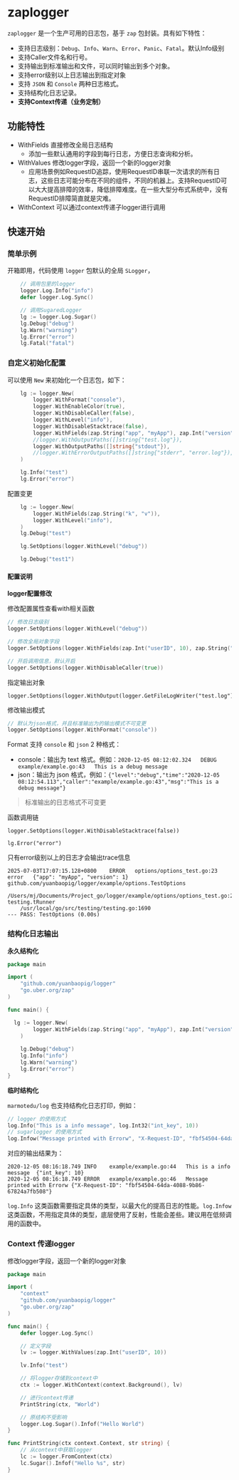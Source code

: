 # zaplogger

`zaplogger` 是一个生产可用的日志包，基于 `zap` 包封装。具有如下特性：

- 支持日志级别：`Debug`、`Info`、`Warn`、`Error`、`Panic`、`Fatal`。默认Info级别
- 支持Caller文件名和行号。
- 支持输出到标准输出和文件，可以同时输出到多个对象。
- 支持error级别以上日志输出到指定对象
- 支持 `JSON` 和 `Console` 两种日志格式。
- 支持结构化日志记录。
- **支持Context传递（业务定制）**



## 功能特性

- WithFields 直接修改全局日志结构
  - 添加一些默认通用的字段到每行日志，方便日志查询和分析。
- WithValues 修改logger字段，返回一个新的logger对象
  - 应用场景例如RequestID追踪，使用RequestID串联一次请求的所有日志，这些日志可能分布在不同的组件，不同的机器上。支持RequestID可以大大提高排障的效率，降低排障难度。在一些大型分布式系统中，没有RequestID排障简直就是灾难。
- WithContext 可以通过context传递子logger进行调用



## 快速开始

### 简单示例

开箱即用，代码使用 `logger` 包默认的全局 `SLogger`，

```go
	// 调用包里的logger
	logger.Log.Info("info")
	defer logger.Log.Sync()

	// 调用SugaredLogger
	lg := logger.Log.Sugar()
	lg.Debug("debug")
	lg.Warn("warning")
	lg.Error("error")
	lg.Fatal("fatal")
```



### 自定义初始化配置

可以使用 `New` 来初始化一个日志包，如下：

```go
	lg := logger.New(
		logger.WithFormat("console"),                                         // 日志格式
		logger.WithEnableColor(true),                                         // 是否显示日志级别颜色，只有在console下才支持
		logger.WithDisableCaller(false),                                      // 是否关闭调用信息，默认为false
		logger.WithLevel("info"),                                             // 日志级别
		logger.WithDisableStacktrace(false),                                  // 是否关闭Stacktrace，默认false
		logger.WithFields(zap.String("app", "myApp"), zap.Int("version", 1)), // 日志结构化
		//logger.WithOutputPaths([]string{"test.log"}),
		logger.WithOutputPaths([]string{"stdout"}),
		//logger.WithErrorOutputPaths([]string{"stderr", "error.log"}), // 如果使用同时使用stdout和stderr，并且没有屏蔽stdout的情况下会导致error信息输出两次
	)

	lg.Info("test")
	lg.Error("error")
```



配置变更

```go
	lg := logger.New(
		logger.WithFields(zap.String("k", "v")),
		logger.WithLevel("info"),
	)
	lg.Debug("test")

	lg.SetOptions(logger.WithLevel("debug"))

	lg.Debug("test1")
```



#### 配置说明

**logger配置修改**

修改配置属性查看with相关函数

```go
// 修改日志级别
logger.SetOptions(logger.WithLevel("debug"))

// 修改全局对象字段
logger.SetOptions(logger.WithFields(zap.Int("userID", 10), zap.String("requestID", "fbf54504")))

// 开启调用信息，默认开启
logger.SetOptions(logger.WithDisableCaller(true))
```

指定输出对象

```shell
logger.SetOptions(logger.WithOutput(logger.GetFileLogWriter("test.log")))
```

修改输出模式

```go
// 默认为json格式，并且标准输出为的输出模式不可变更
logger.SetOptions(logger.WithFormat("console"))
```

Format 支持 `console` 和 `json` 2 种格式：

- console：输出为 text 格式。例如：`2020-12-05 08:12:02.324	DEBUG	example/example.go:43	This is a debug message`
- json：输出为 json 格式，例如：`{"level":"debug","time":"2020-12-05 08:12:54.113","caller":"example/example.go:43","msg":"This is a debug message"}`

> 标准输出的日志格式不可变更

函数调用链

```shell
logger.SetOptions(logger.WithDisableStacktrace(false))

lg.Error("error")
```

只有error级别以上的日志才会输出trace信息

```shell
2025-07-03T17:07:15.128+0800	ERROR	options/options_test.go:23	error	{"app": "myApp", "version": 1}
github.com/yuanbaopig/logger/example/options.TestOptions
	/Users/mj/Documents/Project_go/logger/example/options/options_test.go:23
testing.tRunner
	/usr/local/go/src/testing/testing.go:1690
--- PASS: TestOptions (0.00s)
```





### 结构化日志输出

**永久结构化**

```go
package main

import (
	"github.com/yuanbaopig/logger"
	"go.uber.org/zap"
)

func main() {

  lg := logger.New(
		logger.WithFields(zap.String("app", "myApp"), zap.Int("version", 1)), // 日志结构化
	)
  
	lg.Debug("debug")
	lg.Info("info")
	lg.Warn("warning")
	lg.Error("error")
}
```



**临时结构化**

`marmotedu/log` 也支持结构化日志打印，例如：

```go
// logger 的使用方式
log.Info("This is a info message", log.Int32("int_key", 10))
// sugarlogger 的使用方式
log.Infow("Message printed with Errorw", "X-Request-ID", "fbf54504-64da-4088-9b86-67824a7fb508") 
```

对应的输出结果为：

```shell
2020-12-05 08:16:18.749	INFO	example/example.go:44	This is a info message	{"int_key": 10}
2020-12-05 08:16:18.749	ERROR	example/example.go:46	Message printed with Errorw	{"X-Request-ID": "fbf54504-64da-4088-9b86-67824a7fb508"}
```

`log.Info` 这类函数需要指定具体的类型，以最大化的提高日志的性能。`log.Infow` 这类函数，不用指定具体的类型，底层使用了反射，性能会差些。建议用在低频调用的函数中。





### Context 传递logger

修改logger字段，返回一个新的logger对象

```go
package main

import (
	"context"
	"github.com/yuanbaopig/logger"
	"go.uber.org/zap"
)

func main() {
	defer logger.Log.Sync()

	// 定义字段
	lv := logger.WithValues(zap.Int("userID", 10))

	lv.Info("test")

	// 将logger存储到context中
	ctx := logger.WithContext(context.Background(), lv)

	// 进行context传递
	PrintString(ctx, "World")

	// 原结构不受影响
	logger.Log.Sugar().Infof("Hello World")
}

func PrintString(ctx context.Context, str string) {
	// 从context中获取logger
	lc := logger.FromContext(ctx)
	lc.Sugar().Infof("Hello %s", str)
}
```



